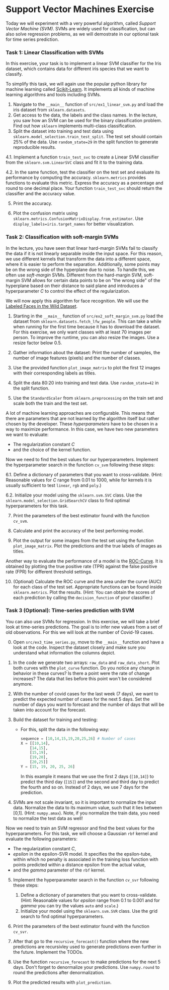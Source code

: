 # Support Vector Machines Exercise

Today we will experiment with a very powerful algorithm, called *Support Vector Machine (SVM)*. SVMs are widely used for classification, but can also solve regression problems, as we will demostrate in our optional task for time series prediction.
### Task 1: Linear Classification with SVMs

In this exercise, your task is to implement a linear SVM classifier for the Iris dataset, which contains data for different iris species that we want to classify.

To simplify this task, we will again use the popular python library for machine learning called [Scikit-Learn](https://scikit-learn.org/stable/index.html). It implements all kinds of machine learning algorithms and tools including SVMs.

1. Navigate to the `__main__` function of `src/ex1_linear_svm.py` and load the iris dataset from `sklearn.datasets`.
2. Get access to the data, the labels and the class names. In the lecture, you saw how an SVM can be used for the binary classification problem. Find out how `sklearn` implements multi-class classification.
3. Split the dataset into training and test data using ``sklearn.model_selection.train_test_split``. The test set should contain 25% of the data. Use `random_state=29` in the split function to generate reproducible results.
   
4.1. Implement a function `train_test_svc` to create a Linear SVM classifier from the ``sklearn.svm.LinearSVC`` class and fit it to the training data.

4.2. In the same function, test the classifier on the test set and evaluate its performance by computing the accuracy. ``sklearn.metrics`` provides functions to evaluate this metric. Express the accuracy as a percentage and round to one decimal place. Your function `train_test_svc` should return the classifier and the accuracy value. 

5. Print the accuracy.

6. Plot the confusion matrix using `sklearn.metrics.ConfusionMatrixDisplay.from_estimator`. Use `display_labels=iris.target_names` for better visualization.

### Task 2: Classification with soft-margin SVMs

In the lecture, you have seen that linear hard-margin SVMs fail to classify the data if it is not linearly separable inside the input space. For this reason, we use different kernels that transform the data into a different space, where it is easier to perform the separation. Additionally, some points may be on the wrong side of the hyperplane due to noise. To handle this, we often use *soft-margin* SVMs. Different from the hard-margin SVM, soft-margin SVM allows for certain data points to be on "the wrong side" of the hyperplane based on their distance to said plane and introduces a hyperparameter $C$ to control the effect of the regularization.

We will now apply this algorithm for face recognition. We will use the [Labeled Faces in the Wild Dataset](http://vis-www.cs.umass.edu/lfw/).

1. Starting in the `__main__` function of `src/ex2_soft_margin_svm.py` load the dataset from ``sklearn.datasets.fetch_lfw_people``. This can take a while when running for the first time because it has to download the dataset. For this exercise, we only want classes with at least 70 images per person. To improve the runtime, you can also resize the images. Use a resize factor below 0.5.
2. Gather information about the dataset: Print the number of samples, the number of image features (pixels) and the number of classes.

3. Use the provided function `plot_image_matrix` to plot the first 12 images with their corresponding labels as titles.

4. Split the data 80:20 into training and test data. Use `random_state=42` in the split function.
5. Use the `StandardScaler` from `sklearn.preprocessing` on the train set and scale both the train and the test set.

A lot of machine learning approaches are configurable. This means that there are parameters that are not learned by the algorithm itself but rather chosen by the developer. These *hyperparameters* have to be chosen in a way to maximize performance. In this case, we have two new parameters we want to evaluate:
* The regularization constant $C$
* and the choice of the kernel function.

Now we need to find the best values for our hyperparameters. Implement the hyperparameter search in the function `cv_svm` following these steps:

6.1. Define a dictionary of parameters that you want to cross-validate. (Hint: Reasonable values for $C$ range from 0.01 to 1000, while for kernels it is usually sufficient to test `linear`, `rgb` and `poly`.)

6.2. Initialize your model using the `sklearn.svm.SVC` class. Use the ``sklearn.model_selection.GridSearchCV`` class to find optimal hyperparameters for this task.  

7. Print the parameters of the best estimator found with the function `cv_svm`.

8. Calculate and print the accuracy of the best performing model.

9. Plot the output for some images from the test set using the function `plot_image_matrix`. Plot the predictions and the true labels of images as titles.

Another way to evaluate the performance of a model is the [ROC-Curve](https://en.wikipedia.org/wiki/Receiver_operating_characteristic). It is obtained by plotting the true positive rate (TPR) against the false positive rate (FPR) for different threshold settings.

10. (Optional) Calculate the ROC curve and the area under the curve (AUC) for each class of the test set. Appropriate functions can be found inside ``sklearn.metrics``. Plot the results.
(Hint: You can obtain the scores of each prediction by calling the ``decision_function`` of your classifier.)

### Task 3 (Optional): Time-series prediction with SVM

You can also use SVMs for regression. In this exercise, we will take a brief look at time-series predictions. The goal is to infer new values from a set of old observations. For this we will look at the number of Covid-19 cases.

0. Open `src/ex3_time_series.py`, move to the `__main__` function and have a look at the code. Inspect the dataset closely and make sure you understand what information the columns depict.
1. In the code we generate two arrays: `raw_data` and `raw_data_short`. Plot both curves with the `plot_curve` function. Do you notice any change in behavior in these curves? Is there a point were the rate of change increases? The data that lies before this point won't be considered anymore.

2. With the number of covid cases for the last week (7 days), we want to predict the expected number of cases for the next 5 days. Set the number of days you want to forecast and the number of days that will be taken into account for the forecast.

3. Build the dataset for training and testing:
   * For this, split the data in the following way:
        ```python
        sequence = [10,14,15,19,20,25,26] # Number of cases
        X = [[10,14],
            [14,15],
            [15,19],
            [19,20],
            [20,25]]
        Y = [15, 19, 20, 25, 26] 
        ```
        In this example it means that we use the first 2 days (``[10,14]``) to predict the third day (``[15]``) and the second and third day to predict the fourth and so on. Instead of 2 days, we use 7 days for the prediction.
4. SVMs are not scale invariant, so it is important to normalize the input data. Normalize the data to its maximum value, such that it lies between [0,1]. (Hint: `numpy.amax`). Note, if you normalize the train data, you need to normalize the test data as well!

Now we need to train an SVM regressor and find the best values for the hyperparameters. For this task, we will choose a Gaussian `rbf` kernel and evaluate the following parameters:
* The regularization constant $C$,
* $epsilon$ in the epsilon-SVR model. It specifies the the epsilon-tube, within which no penalty is associated in the training loss function with points predicted within a distance epsilon from the actual value,
* and the $gamma$ parameter of the `rbf` kernel. 

5. Implement the hyperparameter search in the function `cv_svr` following these steps:
    1. Define a dictionary of parameters that you want to cross-validate. (Hint: Reasonable values for $epsilon$ range from 0.1 to 0.001 and for $gamma$ you can try the values `auto` and `scale`.)
    2. Initialize your model using the `sklearn.svm.SVR` class. Use the grid search to find optimal hyperparameters. 

6. Print the parameters of the best estimator found with the function `cv_svr`.
7. After that go to the ``recursive_forecast()`` function where the new predictions are recursivley used to generate predictions even further in the future. Implement the TODOs.
8. Use the function `recursive_forecast` to make predictions for the next 5 days. Don't forget to denormalize your predictions. Use `numpy.round` to round the predictions after denormalization. 
9. Plot the predicted results with `plot_prediction`.
